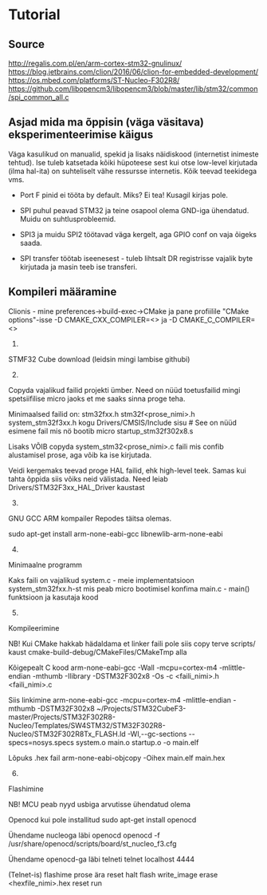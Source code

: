 # Tutorial

## Source
http://regalis.com.pl/en/arm-cortex-stm32-gnulinux/
https://blog.jetbrains.com/clion/2016/06/clion-for-embedded-development/
https://os.mbed.com/platforms/ST-Nucleo-F302R8/
https://github.com/libopencm3/libopencm3/blob/master/lib/stm32/common/spi_common_all.c

## Asjad mida ma õppisin (väga väsitava) eksperimenteerimise käigus
Väga kasulikud on manualid, spekid ja lisaks näidiskood (internetist inimeste tehtud).
Ise tuleb katsetada kõiki hüpoteese sest kui otse low-level kirjutada (ilma hal-ita) on
suhteliselt vähe ressursse internetis. Kõik teevad teekidega vms.

- Port F pinid ei tööta by default. Miks? Ei tea! Kusagil kirjas pole.

- SPI puhul peavad STM32 ja teine osapool olema GND-iga ühendatud. Muidu on suhtlusprobleemid.

- SPI3 ja muidu SPI2 töötavad väga kergelt, aga GPIO conf on vaja õigeks saada.

- SPI transfer töötab iseenesest - tuleb lihtsalt DR registrisse vajalik byte kirjutada ja
masin teeb ise transferi.

## Kompileri määramine
Clionis - mine preferences->build-exec->CMake ja pane profiilile 
"CMake options"-isse -D CMAKE_CXX_COMPILER=<> ja -D CMAKE_C_COMPILER=<>

1.
STMF32 Cube download (leidsin mingi lambise githubi)

2.
Copyda vajalikud failid projekti ümber. Need on nüüd toetusfailid mingi
spetsiifilise micro jaoks et me saaks sinna proge teha.

Minimaalsed failid on:
    stm32fxx.h
    stm32f<prose_nimi>.h
    system_stm32f3xx.h
    kogu Drivers/CMSIS/Include sisu
    # See on nüüd esimene fail mis nö bootib micro
    startup_stm32f302x8.s

Lisaks VÕIB copyda system_stm32<prose_nimi>.c faili mis confib alustamisel prose,
aga võib ka ise kirjutada.

Veidi kergemaks teevad proge HAL failid, ehk high-level teek. Samas kui tahta
õppida siis võiks neid välistada. Need leiab
Drivers/STM32F3xx_HAL_Driver kaustast

3.
GNU GCC ARM kompailer
Repodes täitsa olemas.

sudo apt-get install arm-none-eabi-gcc libnewlib-arm-none-eabi

4.
Minimaalne programm

Kaks faili on vajalikud
system.c - meie implementatsioon system_stm32fxx.h-st mis peab micro bootimisel konfima
main.c - main() funktsioon ja kasutaja kood

5.
Kompileerimine

NB! Kui CMake hakkab hädaldama et linker faili pole siis copy terve scripts/ kaust
cmake-build-debug/CMakeFiles/CMakeTmp alla

Kõigepealt C kood
arm-none-eabi-gcc -Wall -mcpu=cortex-m4 -mlittle-endian -mthumb -Ilibrary -DSTM32F302x8 -Os -c <faili_nimi>.h <faili_nimi>.c

Siis linkimine
arm-none-eabi-gcc -mcpu=cortex-m4 -mlittle-endian -mthumb -DSTM32F302x8 ~/Projects/STM32CubeF3-master/Projects/STM32F302R8-Nucleo/Templates/SW4STM32/STM32F302R8-Nucleo/STM32F302R8Tx_FLASH.ld -Wl,--gc-sections --specs=nosys.specs system.o main.o startup.o -o main.elf

Lõpuks .hex fail
arm-none-eabi-objcopy -Oihex main.elf main.hex

6.
Flashimine

NB! MCU peab nyyd usbiga arvutisse ühendatud olema

Openocd kui pole installitud
sudo apt-get install openocd

Ühendame nucleoga läbi openocd
openocd -f /usr/share/openocd/scripts/board/st_nucleo_f3.cfg

Ühendame openocd-ga läbi telneti
telnet localhost 4444

(Telnet-is) flashime prose ära
reset halt
flash write_image erase <hexfile_nimi>.hex
reset run
